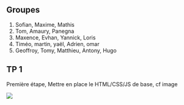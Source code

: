 ## Groupes

1. Sofian, Maxime, Mathis
2. Tom, Amaury, Panegna
3. Maxence, Evhan, Yannick, Loris
4. Timéo, martin, yaël, Adrien, omar
5. Geoffroy, Tomy, Matthieu, Antony, Hugo

## TP 1

Première étape, Mettre en place le HTML/CSS/JS de base, cf image

<img src="https://raw.githubusercontent.com/kevinniel/MDS_B3_APLIDESKTOP_2324/main/Capture%20d%E2%80%99e%CC%81cran%202024-01-30%20a%CC%80%2009.12.34.png">

